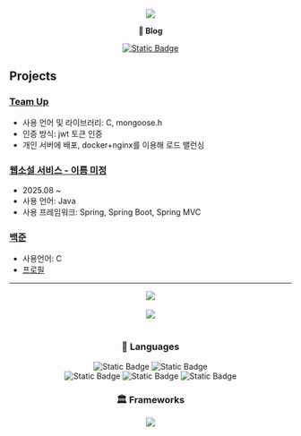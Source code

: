 <div align="center">
  <img src="https://capsule-render.vercel.app/api?type=venom&color=gradient&customColorList=10&height=300&section=header&text=Lucy's%20GitHub&fontSize=90"/>
  <p><b>📗 Blog</b></p>
  <a href="https://lucy-blog.notion.site/2860ad45a877804cbb2bd5c9167e44c8?source=copy_link">
    <img alt="Static Badge" src="https://img.shields.io/badge/Notion-%23000000.svg?style=social&logo=notion&logoColor=black">
  </a>
</div>

## Projects
### [Team Up](https://github.com/IUCyH/ProtectServer)
- 사용 언어 및 라이브러리: C, mongoose.h
- 인증 방식: jwt 토큰 인증
- 개인 서버에 배포, docker+nginx를 이용해 로드 밸런싱
### [웹소설 서비스 - 이름 미정](https://github.com/IUCyH/novel-service)
- 2025.08 ~
- 사용 언어: Java
- 사용 프레임워크: Spring, Spring Boot, Spring MVC
### [백준](https://github.com/IUCyH/BOJ_Study)
- 사용언어: C
- [프로필](https://www.acmicpc.net/user/bere6363)
---
<div align="center">
  <img src="https://github-readme-stats.vercel.app/api?username=IUCyH&show_icons=true&theme=buefy"/>
</div>

<br>

<div align="center">
  <img src="https://github-readme-stats.vercel.app/api/top-langs/?username=IUCyH&layout=compact"/>
</div>

<br>
  
<h3 align="center">📄 Languages</h3>
<div align="center">
  <img alt="Static Badge" src="https://img.shields.io/badge/c-20232a.svg?style=for-the-badge&logo=c&logoColor=white">
  <img alt="Static Badge" src="https://img.shields.io/badge/C%23-color.svg?style=for-the-badge&logo=C%23&logoColor=white&color=512BD4">
  <br>
  <img alt="Static Badge" src="https://img.shields.io/badge/Swift-FA7343?style=for-the-badge&logo=swift&logoColor=white">
  <img alt="Static Badge" src="https://img.shields.io/badge/javascript-%23F7DF1E.svg?&style=for-the-badge&logo=javascript&logoColor=black">
  <img alt="Static Badge" src="https://img.shields.io/badge/typescript-%233178C6.svg?&style=for-the-badge&logo=typescript&logoColor=white">
</div>

<h3 align="center">🏛️ Frameworks</h3>
<div align="center">
  <img src="https://img.shields.io/badge/spring-%236DB33F.svg?&style=for-the-badge&logo=spring&logoColor=white"/>
</div>
